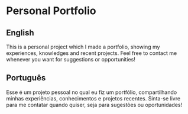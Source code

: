 <h1>Personal Portfolio</h1>

<h2>English</h2>

<p>This is a personal project which I made a portfolio, showing my experiences, knowledges and recent projects. Feel free to contact me whenever you want for suggestions or opportunities!</p>

<h2>Português</h2>

<p>Esse é um projeto pessoal no qual eu fiz um portfólio, compartilhando minhas experiências, conhecimentos e projetos recentes. Sinta-se livre para me contatar quando quiser, seja para sugestões ou oportunidades!</p>
